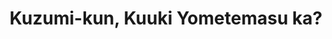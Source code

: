 --- 
title: "Kuzumi-kun, Kuuki Yometemasu ka?"
publishdate: "2019-1-5T16:48:46+02:00"
src: "https://365manga.net/manga/kuzumi-kun-kuuki-yometemasu-ka"
image: "https://data.365manga.net/images/thumbnails/32599-kuzumi-kun-kuuki-yometemasu-ka.jpg"
description: " Erika Sakura is the school's most popular female high schooler, and only met with envious gazes since she is out of everyone's league. However, she is recently interested in a certain male high schooler who can't read between the lines, Kuzumi. While having a relationship between the two is out of the question, her unrequited love will soon change in this romantic comedy. Follow this…"
---